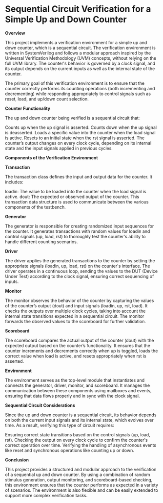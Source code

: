 # Sequential Circuit Verification for a Simple Up and Down Counter

**Overview**							
	    		
This project implements a verification environment for a simple up and down counter, which is a sequential circuit.
The verification environment is written in SystemVerilog and follows a modular approach inspired by the Universal Verification Methodology (UVM) concepts, without relying on the full UVM library. 
The counter's behavior is governed by a clock signal, and its output depends on the current inputs as well as the internal state of the counter.

The primary goal of this verification environment is to ensure that the counter correctly performs its counting operations (both incrementing and decrementing) while responding appropriately to control signals such as reset, load, and up/down count selection.

**Counter Functionality**	

The up and down counter being verified is a sequential circuit that:

Counts up when the up signal is asserted.
Counts down when the up signal is deasserted.
Loads a specific value into the counter when the load signal is active.
Resets to an initial state when the rst signal is asserted.
The counter’s output changes on every clock cycle, depending on its internal state and the input signals applied in previous cycles.

**Components of the Verification Environment**

**Transaction**

The transaction class defines the input and output data for the counter. It includes:

loadin: The value to be loaded into the counter when the load signal is active.
dout: The expected or observed output of the counter.
This transaction data structure is used to communicate between the various components of the testbench.

**Generator**

The generator is responsible for creating randomized input sequences for the counter. It generates transactions with random values for loadin and control signals (up, load, rst) to thoroughly test the counter's ability to handle different counting scenarios.

**Driver**

The driver applies the generated transactions to the counter by setting the appropriate signals (loadin, up, load, rst) on the counter's interface. The driver operates in a continuous loop, sending the values to the DUT (Device Under Test) according to the clock signal, ensuring correct sequencing of inputs.

**Monitor**

The monitor observes the behavior of the counter by capturing the values of the counter’s output (dout) and input signals (loadin, up, rst, load). It checks the outputs over multiple clock cycles, taking into account the internal state transitions expected in a sequential circuit. The monitor forwards the observed values to the scoreboard for further validation.

**Scoreboard**

The scoreboard compares the actual output of the counter (dout) with the expected output based on the counter’s functionality. It ensures that the counter increments and decrements correctly when up is toggled, loads the correct value when load is active, and resets appropriately when rst is asserted.

**Environment**

The environment serves as the top-level module that instantiates and connects the generator, driver, monitor, and scoreboard. It manages the communication between these components using mailboxes and events, ensuring that data flows properly and in sync with the clock signal.

**Sequential Circuit Considerations**

Since the up and down counter is a sequential circuit, its behavior depends on both the current input signals and its internal state, which evolves over time. As a result, verifying this type of circuit requires:

Ensuring correct state transitions based on the control signals (up, load, rst).
Checking the output on every clock cycle to confirm the counter's correct operation over time.
Verifying the handling of asynchronous events like reset and synchronous operations like counting up or down.

**Conclusion**

This project provides a structured and modular approach to the verification of a sequential up and down counter. By using a combination of random stimulus generation, output monitoring, and scoreboard-based checking, this environment ensures that the counter performs as expected in a variety of scenarios. The environment is also flexible and can be easily extended to support more complex verification tasks.
